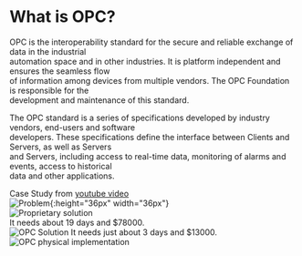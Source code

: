 # What is OPC?  
OPC is the interoperability standard for the secure and reliable exchange of data in the industrial  
automation space and in other industries. It is platform independent and ensures the seamless flow   
of information among devices from multiple vendors. The OPC Foundation is responsible for the   
development and maintenance of this standard.  

The OPC standard is a series of specifications developed by industry vendors, end-users and software   
developers. These specifications define the interface between Clients and Servers, as well as Servers   
and Servers, including access to real-time data, monitoring of alarms and events, access to historical   
data and other applications.  

Case Study from [youtube video](https://www.youtube.com/watch?v=OnXJMR7ijbM)  
![Problem](https://i.imgur.com/1aVZave.png){:height="36px" width="36px"}   
![Proprietary solution](https://i.imgur.com/6nyneDm.png)  
It needs about 19 days and $78000.  
![OPC Solution](https://i.imgur.com/qxbhK44.png)
It needs just about 3 days and $13000.  
![OPC physical implementation](https://i.imgur.com/c2R0pk5.png)
